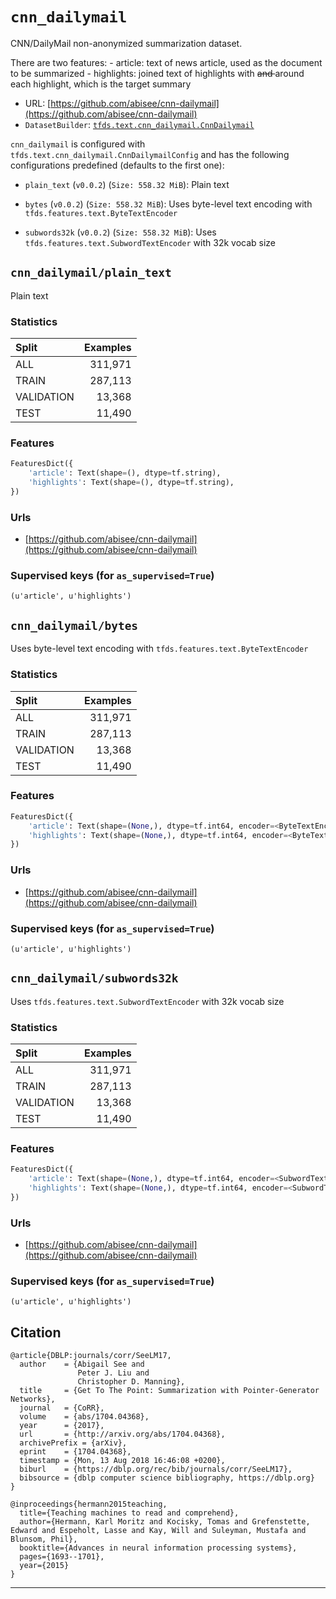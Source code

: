 <div itemscope itemtype="http://schema.org/Dataset">
  <div itemscope itemprop="includedInDataCatalog" itemtype="http://schema.org/DataCatalog">
    <meta itemprop="name" content="TensorFlow Datasets" />
  </div>
  <meta itemprop="name" content="cnn_dailymail" />
  <meta itemprop="description" content="CNN/DailyMail non-anonymized summarization dataset.&#10;&#10;There are two features:&#10;  - article: text of news article, used as the document to be summarized&#10;  - highlights: joined text of highlights with &lt;s&gt; and &lt;/s&gt; around each&#10;    highlight, which is the target summary&#10;" />
  <meta itemprop="url" content="https://www.tensorflow.org/datasets/catalog/cnn_dailymail" />
  <meta itemprop="sameAs" content="https://github.com/abisee/cnn-dailymail" />
</div>

# `cnn_dailymail`

CNN/DailyMail non-anonymized summarization dataset.

There are two features: - article: text of news article, used as the document to
be summarized - highlights: joined text of highlights with <s> and </s> around
each highlight, which is the target summary

*   URL:
    [https://github.com/abisee/cnn-dailymail](https://github.com/abisee/cnn-dailymail)
*   `DatasetBuilder`:
    [`tfds.text.cnn_dailymail.CnnDailymail`](https://github.com/tensorflow/datasets/tree/master/tensorflow_datasets/text/cnn_dailymail.py)

`cnn_dailymail` is configured with `tfds.text.cnn_dailymail.CnnDailymailConfig`
and has the following configurations predefined (defaults to the first one):

*   `plain_text` (`v0.0.2`) (`Size: 558.32 MiB`): Plain text

*   `bytes` (`v0.0.2`) (`Size: 558.32 MiB`): Uses byte-level text encoding with
    `tfds.features.text.ByteTextEncoder`

*   `subwords32k` (`v0.0.2`) (`Size: 558.32 MiB`): Uses
    `tfds.features.text.SubwordTextEncoder` with 32k vocab size

## `cnn_dailymail/plain_text`

Plain text

### Statistics

Split      | Examples
:--------- | -------:
ALL        | 311,971
TRAIN      | 287,113
VALIDATION | 13,368
TEST       | 11,490

### Features

```python
FeaturesDict({
    'article': Text(shape=(), dtype=tf.string),
    'highlights': Text(shape=(), dtype=tf.string),
})
```

### Urls

*   [https://github.com/abisee/cnn-dailymail](https://github.com/abisee/cnn-dailymail)

### Supervised keys (for `as_supervised=True`)

`(u'article', u'highlights')`

## `cnn_dailymail/bytes`

Uses byte-level text encoding with `tfds.features.text.ByteTextEncoder`

### Statistics

Split      | Examples
:--------- | -------:
ALL        | 311,971
TRAIN      | 287,113
VALIDATION | 13,368
TEST       | 11,490

### Features

```python
FeaturesDict({
    'article': Text(shape=(None,), dtype=tf.int64, encoder=<ByteTextEncoder vocab_size=257>),
    'highlights': Text(shape=(None,), dtype=tf.int64, encoder=<ByteTextEncoder vocab_size=257>),
})
```

### Urls

*   [https://github.com/abisee/cnn-dailymail](https://github.com/abisee/cnn-dailymail)

### Supervised keys (for `as_supervised=True`)

`(u'article', u'highlights')`

## `cnn_dailymail/subwords32k`

Uses `tfds.features.text.SubwordTextEncoder` with 32k vocab size

### Statistics

Split      | Examples
:--------- | -------:
ALL        | 311,971
TRAIN      | 287,113
VALIDATION | 13,368
TEST       | 11,490

### Features

```python
FeaturesDict({
    'article': Text(shape=(None,), dtype=tf.int64, encoder=<SubwordTextEncoder vocab_size=32915>),
    'highlights': Text(shape=(None,), dtype=tf.int64, encoder=<SubwordTextEncoder vocab_size=32915>),
})
```

### Urls

*   [https://github.com/abisee/cnn-dailymail](https://github.com/abisee/cnn-dailymail)

### Supervised keys (for `as_supervised=True`)

`(u'article', u'highlights')`

## Citation
```
@article{DBLP:journals/corr/SeeLM17,
  author    = {Abigail See and
               Peter J. Liu and
               Christopher D. Manning},
  title     = {Get To The Point: Summarization with Pointer-Generator Networks},
  journal   = {CoRR},
  volume    = {abs/1704.04368},
  year      = {2017},
  url       = {http://arxiv.org/abs/1704.04368},
  archivePrefix = {arXiv},
  eprint    = {1704.04368},
  timestamp = {Mon, 13 Aug 2018 16:46:08 +0200},
  biburl    = {https://dblp.org/rec/bib/journals/corr/SeeLM17},
  bibsource = {dblp computer science bibliography, https://dblp.org}
}

@inproceedings{hermann2015teaching,
  title={Teaching machines to read and comprehend},
  author={Hermann, Karl Moritz and Kocisky, Tomas and Grefenstette, Edward and Espeholt, Lasse and Kay, Will and Suleyman, Mustafa and Blunsom, Phil},
  booktitle={Advances in neural information processing systems},
  pages={1693--1701},
  year={2015}
}
```

--------------------------------------------------------------------------------

